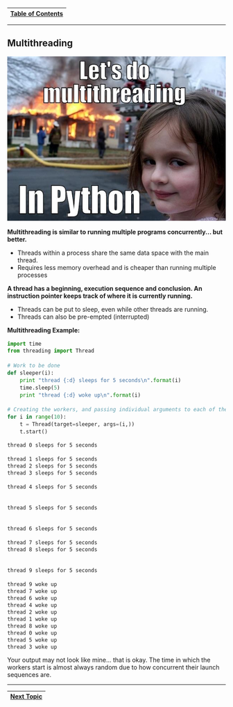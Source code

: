 |[Table of Contents](/00-Table-of-Contents.md)|
|---|

---

## Multithreading  

![](/assets/Creepy_Kid.jpg)

**Multithreading is similar to running multiple programs concurrently... but better.** 

* Threads within a process share the same data space with the main thread.
* Requires less memory overhead and is cheaper than running multiple processes

**A thread has a beginning, execution sequence and conclusion. An instruction pointer keeps track of where it is currently running.** 

* Threads can be put to sleep, even while other threads are running. 
* Threads can also be pre-empted \(interrupted\)

**Multithreading Example:**

```python
import time
from threading import Thread 

# Work to be done
def sleeper(i):
    print "thread {:d} sleeps for 5 seconds\n".format(i)
    time.sleep(5)
    print "thread {:d} woke up\n".format(i)

# Creating the workers, and passing individual arguments to each of them
for i in range(10):
    t = Thread(target=sleeper, args=(i,))
    t.start()
```

```text
thread 0 sleeps for 5 seconds

thread 1 sleeps for 5 seconds
thread 2 sleeps for 5 seconds
thread 3 sleeps for 5 seconds

thread 4 sleeps for 5 seconds


thread 5 sleeps for 5 seconds


thread 6 sleeps for 5 seconds

thread 7 sleeps for 5 seconds
thread 8 sleeps for 5 seconds


thread 9 sleeps for 5 seconds

thread 9 woke up
thread 7 woke up
thread 6 woke up
thread 4 woke up
thread 2 woke up
thread 1 woke up
thread 8 woke up
thread 0 woke up
thread 5 woke up
thread 3 woke up
```

Your output may not look like mine... that is okay. The time in which the workers start is almost always random due to how concurrent their launch sequences are.

---

|[Next Topic](/06_advanced/05_unit_testing.md)|
|---|
